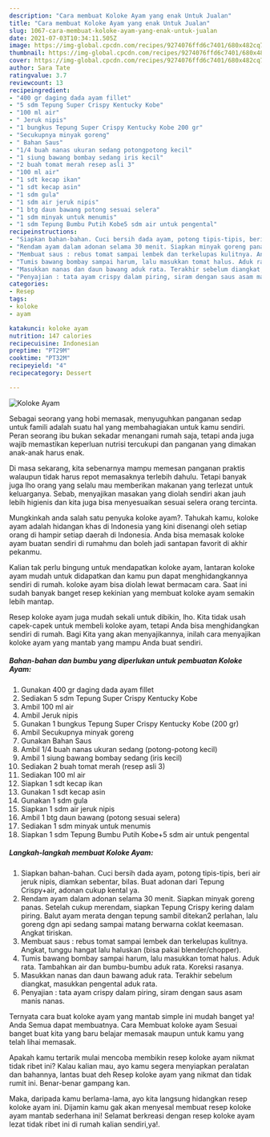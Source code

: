 ```yaml
---
description: "Cara membuat Koloke Ayam yang enak Untuk Jualan"
title: "Cara membuat Koloke Ayam yang enak Untuk Jualan"
slug: 1067-cara-membuat-koloke-ayam-yang-enak-untuk-jualan
date: 2021-07-03T10:34:11.505Z
image: https://img-global.cpcdn.com/recipes/9274076ffd6c7401/680x482cq70/koloke-ayam-foto-resep-utama.jpg
thumbnail: https://img-global.cpcdn.com/recipes/9274076ffd6c7401/680x482cq70/koloke-ayam-foto-resep-utama.jpg
cover: https://img-global.cpcdn.com/recipes/9274076ffd6c7401/680x482cq70/koloke-ayam-foto-resep-utama.jpg
author: Sara Tate
ratingvalue: 3.7
reviewcount: 13
recipeingredient:
- "400 gr daging dada ayam fillet"
- "5 sdm Tepung Super Crispy Kentucky Kobe"
- "100 ml air"
- " Jeruk nipis"
- "1 bungkus Tepung Super Crispy Kentucky Kobe 200 gr"
- "Secukupnya minyak goreng"
- " Bahan Saus"
- "1/4 buah nanas ukuran sedang potongpotong kecil"
- "1 siung bawang bombay sedang iris kecil"
- "2 buah tomat merah resep asli 3"
- "100 ml air"
- "1 sdt kecap ikan"
- "1 sdt kecap asin"
- "1 sdm gula"
- "1 sdm air jeruk nipis"
- "1 btg daun bawang potong sesuai selera"
- "1 sdm minyak untuk menumis"
- "1 sdm Tepung Bumbu Putih Kobe5 sdm air untuk pengental"
recipeinstructions:
- "Siapkan bahan-bahan. Cuci bersih dada ayam, potong tipis-tipis, beri air jeruk nipis, diamkan sebentar, bilas. Buat adonan dari Tepung Crispy+air, adonan cukup kental ya."
- "Rendam ayam dalam adonan selama 30 menit. Siapkan minyak goreng panas. Setelah cukup merendam, siapkan Tepung Crispy kering dalam piring. Balut ayam merata dengan tepung sambil ditekan2 perlahan, lalu goreng dgn api sedang sampai matang berwarna coklat keemasan. Angkat tiriskan."
- "Membuat saus : rebus tomat sampai lembek dan terkelupas kulitnya. Angkat, tunggu hangat lalu haluskan (bisa pakai blender/chopper)."
- "Tumis bawang bombay sampai harum, lalu masukkan tomat halus. Aduk rata. Tambahkan air dan bumbu-bumbu aduk rata. Koreksi rasanya."
- "Masukkan nanas dan daun bawang aduk rata. Terakhir sebelum diangkat, masukkan pengental aduk rata."
- "Penyajian : tata ayam crispy dalam piring, siram dengan saus asam manis nanas."
categories:
- Resep
tags:
- koloke
- ayam

katakunci: koloke ayam 
nutrition: 147 calories
recipecuisine: Indonesian
preptime: "PT29M"
cooktime: "PT32M"
recipeyield: "4"
recipecategory: Dessert

---
```



![Koloke Ayam](https://img-global.cpcdn.com/recipes/9274076ffd6c7401/680x482cq70/koloke-ayam-foto-resep-utama.jpg)

Sebagai seorang yang hobi memasak, menyuguhkan panganan sedap untuk famili adalah suatu hal yang membahagiakan untuk kamu sendiri. Peran seorang ibu bukan sekadar menangani rumah saja, tetapi anda juga wajib memastikan keperluan nutrisi tercukupi dan panganan yang dimakan anak-anak harus enak.

Di masa  sekarang, kita sebenarnya mampu memesan panganan praktis walaupun tidak harus repot memasaknya terlebih dahulu. Tetapi banyak juga lho orang yang selalu mau memberikan makanan yang terlezat untuk keluarganya. Sebab, menyajikan masakan yang diolah sendiri akan jauh lebih higienis dan kita juga bisa menyesuaikan sesuai selera orang tercinta. 



Mungkinkah anda salah satu penyuka koloke ayam?. Tahukah kamu, koloke ayam adalah hidangan khas di Indonesia yang kini disenangi oleh setiap orang di hampir setiap daerah di Indonesia. Anda bisa memasak koloke ayam buatan sendiri di rumahmu dan boleh jadi santapan favorit di akhir pekanmu.

Kalian tak perlu bingung untuk mendapatkan koloke ayam, lantaran koloke ayam mudah untuk didapatkan dan kamu pun dapat menghidangkannya sendiri di rumah. koloke ayam bisa diolah lewat bermacam cara. Saat ini sudah banyak banget resep kekinian yang membuat koloke ayam semakin lebih mantap.

Resep koloke ayam juga mudah sekali untuk dibikin, lho. Kita tidak usah capek-capek untuk membeli koloke ayam, tetapi Anda bisa menghidangkan sendiri di rumah. Bagi Kita yang akan menyajikannya, inilah cara menyajikan koloke ayam yang mantab yang mampu Anda buat sendiri.

<!--inarticleads1-->

##### Bahan-bahan dan bumbu yang diperlukan untuk pembuatan Koloke Ayam:

1. Gunakan 400 gr daging dada ayam fillet
1. Sediakan 5 sdm Tepung Super Crispy Kentucky Kobe
1. Ambil 100 ml air
1. Ambil  Jeruk nipis
1. Gunakan 1 bungkus Tepung Super Crispy Kentucky Kobe (200 gr)
1. Ambil Secukupnya minyak goreng
1. Gunakan  Bahan Saus
1. Ambil 1/4 buah nanas ukuran sedang (potong-potong kecil)
1. Ambil 1 siung bawang bombay sedang (iris kecil)
1. Sediakan 2 buah tomat merah (resep asli 3)
1. Sediakan 100 ml air
1. Siapkan 1 sdt kecap ikan
1. Gunakan 1 sdt kecap asin
1. Gunakan 1 sdm gula
1. Siapkan 1 sdm air jeruk nipis
1. Ambil 1 btg daun bawang (potong sesuai selera)
1. Sediakan 1 sdm minyak untuk menumis
1. Siapkan 1 sdm Tepung Bumbu Putih Kobe+5 sdm air untuk pengental




<!--inarticleads2-->

##### Langkah-langkah membuat Koloke Ayam:

1. Siapkan bahan-bahan. Cuci bersih dada ayam, potong tipis-tipis, beri air jeruk nipis, diamkan sebentar, bilas. Buat adonan dari Tepung Crispy+air, adonan cukup kental ya.
1. Rendam ayam dalam adonan selama 30 menit. Siapkan minyak goreng panas. Setelah cukup merendam, siapkan Tepung Crispy kering dalam piring. Balut ayam merata dengan tepung sambil ditekan2 perlahan, lalu goreng dgn api sedang sampai matang berwarna coklat keemasan. Angkat tiriskan.
1. Membuat saus : rebus tomat sampai lembek dan terkelupas kulitnya. Angkat, tunggu hangat lalu haluskan (bisa pakai blender/chopper).
1. Tumis bawang bombay sampai harum, lalu masukkan tomat halus. Aduk rata. Tambahkan air dan bumbu-bumbu aduk rata. Koreksi rasanya.
1. Masukkan nanas dan daun bawang aduk rata. Terakhir sebelum diangkat, masukkan pengental aduk rata.
1. Penyajian : tata ayam crispy dalam piring, siram dengan saus asam manis nanas.




Ternyata cara buat koloke ayam yang mantab simple ini mudah banget ya! Anda Semua dapat membuatnya. Cara Membuat koloke ayam Sesuai banget buat kita yang baru belajar memasak maupun untuk kamu yang telah lihai memasak.

Apakah kamu tertarik mulai mencoba membikin resep koloke ayam nikmat tidak ribet ini? Kalau kalian mau, ayo kamu segera menyiapkan peralatan dan bahannya, lantas buat deh Resep koloke ayam yang nikmat dan tidak rumit ini. Benar-benar gampang kan. 

Maka, daripada kamu berlama-lama, ayo kita langsung hidangkan resep koloke ayam ini. Dijamin kamu gak akan menyesal membuat resep koloke ayam mantab sederhana ini! Selamat berkreasi dengan resep koloke ayam lezat tidak ribet ini di rumah kalian sendiri,ya!.

